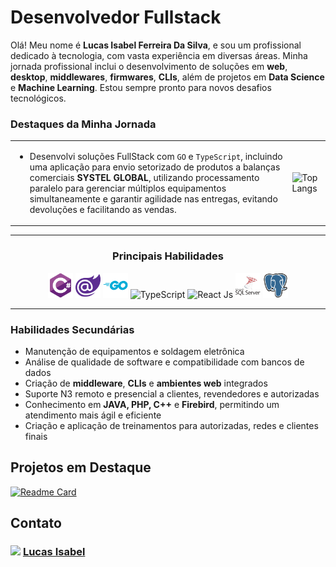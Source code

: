 # Desenvolvedor Fullstack

Olá! Meu nome é **Lucas Isabel Ferreira Da Silva**, e sou um profissional dedicado à tecnologia, com vasta experiência em diversas áreas. Minha jornada profissional inclui o desenvolvimento de soluções em **web**, **desktop**, **middlewares**, **firmwares**, **CLIs**, além de projetos em **Data Science** e **Machine Learning**. Estou sempre pronto para novos desafios tecnológicos.

### Destaques da Minha Jornada
<table>
  <tr>
    <td>

- Desenvolvi soluções FullStack com `GO` e `TypeScript`, incluindo uma aplicação para envio setorizado de produtos a balanças comerciais **SYSTEL GLOBAL**, utilizando processamento paralelo para gerenciar múltiplos equipamentos simultaneamente e garantir agilidade nas entregas, evitando devoluções e facilitando as vendas. 

    </td>
    <td>
      <img src="https://github-readme-stats.vercel.app/api/top-langs/?username=lucas-isabel&layout=donut&show_icons=true&theme=transparent" alt="Top Langs" style="width: 200vw">
    </td>
    
  </tr>
</table>

---

<h3 align="center">Principais Habilidades </h3>

<div align="center">
  <img src="https://github.com/devicons/devicon/blob/v2.16.0/icons/csharp/csharp-original.svg" title="C#" alt="C#" width="40" height="40"/>
  <img src="https://github.com/devicons/devicon/blob/v2.16.0/icons/blazor/blazor-original.svg" title="Blazor" alt="Blazor" width="40" height="40"/>
  <img src="https://github.com/devicons/devicon/blob/v2.16.0/icons/go/go-original-wordmark.svg" title="GO" alt="GO" width="40" height="40"/>
  <img src="https://cdn.jsdelivr.net/gh/devicons/devicon/icons/typescript/typescript-original.svg" title="TypeScript" alt="TypeScript" width="40" height="40"/>
  <img src="https://cdn.jsdelivr.net/gh/devicons/devicon/icons/react/react-original.svg" title="React Js" alt="React Js" width="40" height="40"/>
  <img src="https://github.com/devicons/devicon/blob/v2.16.0/icons/microsoftsqlserver/microsoftsqlserver-original-wordmark.svg" title="microsoftsqlserver" alt="microsoftsqlserver" width="40" height="40"/>
  <img src="https://github.com/devicons/devicon/blob/v2.16.0/icons/postgresql/postgresql-original.svg" title="postgresql" alt="postgresql" width="40" height="40"/>
</div>

---


### Habilidades Secundárias

- Manutenção de equipamentos e soldagem eletrônica
- Análise de qualidade de software e compatibilidade com bancos de dados
- Criação de **middleware**, **CLIs** e **ambientes web** integrados
- Suporte N3 remoto e presencial a clientes, revendedores e autorizadas
- Conhecimento em **JAVA, PHP, C++** e **Firebird**, permitindo um atendimento mais ágil e eficiente
- Criação e aplicação de treinamentos para autorizadas, redes e clientes finais

## Projetos em Destaque
[![Readme Card](https://github-readme-stats.vercel.app/api/pin/?username=lucas-isabel&repo=GBS-MAUI-BLAZOR)](https://github.com/Lucas-Isabel/GBS-MAUI-BLAZOR)

## Contato
### <img src="https://cdn-icons-png.flaticon.com/512/174/174857.png" width="30" /> [Lucas Isabel](https://www.linkedin.com/in/lucas-isabel-ferreira/)

